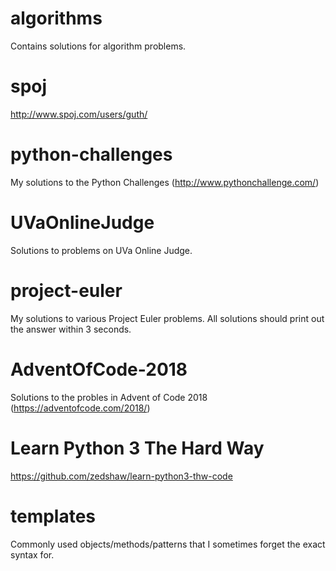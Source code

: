 # algorithms
Contains solutions for algorithm problems.

spoj
====
http://www.spoj.com/users/guth/

python-challenges
=================
My solutions to the Python Challenges (http://www.pythonchallenge.com/)

UVaOnlineJudge
==============
Solutions to problems on UVa Online Judge.

project-euler
=============
My solutions to various Project Euler problems. All solutions should print out the answer within 3 seconds.

AdventOfCode-2018
=================
Solutions to the probles in Advent of Code 2018 (https://adventofcode.com/2018/)

Learn Python 3 The Hard Way
===========================
https://github.com/zedshaw/learn-python3-thw-code

templates
=========
Commonly used objects/methods/patterns that I sometimes forget the exact syntax for.